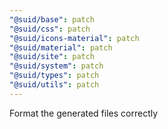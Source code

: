 ```yaml
---
"@suid/base": patch
"@suid/css": patch
"@suid/icons-material": patch
"@suid/material": patch
"@suid/site": patch
"@suid/system": patch
"@suid/types": patch
"@suid/utils": patch
---
```


Format the generated files correctly
